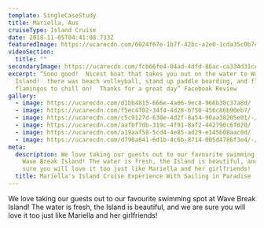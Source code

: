 ```yaml
---
template: SingleCaseStudy
title: Mariella, Aus
cruiseType: Island Cruise
date: 2018-11-05T04:41:08.733Z
featuredImage: https://ucarecdn.com/6024f67e-1b7f-42bc-a2e0-1cda35c0b7ec/-/crop/989x993/0,73/-/preview/
videoSection:
  title: ""
secondaryImage: https://ucarecdn.com/fcb66fe4-04ad-4dfd-86ac-ca334d31ce3b/
excerpt: “Sooo good!  Nicest boat that takes you out on the water to Wave Break
  Island!  there was beach volleyball, stand up paddle boarding, and float-able
  flamingos to chill on!  Thanks for a great day” Facebook Review
gallery:
  - image: https://ucarecdn.com/d1bb4815-666e-4a06-9ec8-966b30c37a8d/
  - image: https://ucarecdn.com/f5ec4f02-34f4-4d28-b750-456c86b90eb7/
  - image: https://ucarecdn.com/c5c9127d-630e-4d2f-8a54-90aa38205e01/-/crop/1002x1130/0,102/-/preview/
  - image: https://ucarecdn.com/aafbf7db-319c-4f91-8af2-442790c6f020/
  - image: https://ucarecdn.com/a19aaf58-5cd4-4e85-ad29-e145b08aac0d/
  - image: https://ucarecdn.com/d790a041-6d1b-4c6b-8714-005d4786f3e4/-/crop/989x1210/0,0/-/preview/
meta:
  description: We love taking our guests out to our favourite swimming spot at
    Wave Break Island! The water is fresh, the Island is beautiful, and we are
    sure you will love it too just like Mariella and her girlfriends!
  title: Mariella's Island Cruise Experience With Sailing in Paradise
---
```

We love taking our guests out to our favourite swimming spot at Wave Break Island! The water is fresh, the Island is beautiful, and we are sure you will love it too just like Mariella and her girlfriends!
